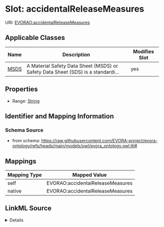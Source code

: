 

# Slot: accidentalReleaseMeasures



URI: [EVORAO:accidentalReleaseMeasures](https://raw.githubusercontent.com/EVORA-project/evora-ontology/refs/heads/main/models/owl/evora_ontology.owl.ttl#accidentalReleaseMeasures)



<!-- no inheritance hierarchy -->





## Applicable Classes

| Name | Description | Modifies Slot |
| --- | --- | --- |
| [MSDS](MSDS.md) | A Material Safety Data Sheet (MSDS) or Safety Data Sheet (SDS) is a standardi... |  yes  |







## Properties

* Range: [String](String.md)





## Identifier and Mapping Information







### Schema Source


* from schema: https://raw.githubusercontent.com/EVORA-project/evora-ontology/refs/heads/main/models/owl/evora_ontology.owl.ttl#




## Mappings

| Mapping Type | Mapped Value |
| ---  | ---  |
| self | EVORAO:accidentalReleaseMeasures |
| native | EVORAO:accidentalReleaseMeasures |




## LinkML Source

<details>
```yaml
name: accidentalReleaseMeasures
from_schema: https://raw.githubusercontent.com/EVORA-project/evora-ontology/refs/heads/main/models/owl/evora_ontology.owl.ttl#
rank: 1000
alias: accidentalReleaseMeasures
domain_of:
- MSDS
range: string

```
</details>